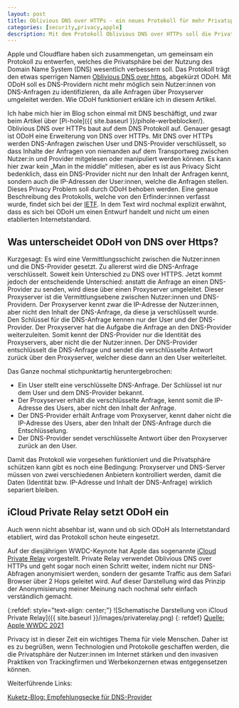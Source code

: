 ```yaml
---
layout: post
title: Oblivious DNS over HTTPs - ein neues Protokoll für mehr Privatsphäre
categories: [security,privacy,apple]
description: Mit dem Protokoll Oblivious DNS over HTTPs soll die Privatsphäre bei der Nutzung des Domain Name Systems (DNS) verbessert werden.
---
```


Apple und Cloudflare haben sich zusammengetan, um gemeinsam ein Protokoll zu entwerfen, welches die Privatsphäre bei der Nutzung des Domain Name System (DNS) wesentlich verbessern soll. Das Protokoll trägt den etwas sperrigen Namen [Oblivious DNS over https](https://techcrunch.com/2020/12/08/cloudflare-and-apple-design-a-new-privacy-friendly-internet-protocol/), abgekürzt ODoH. Mit ODoH soll es DNS-Providern nicht mehr möglich sein Nutzer:innen von DNS-Anfragen zu identifizieren, da alle Anfragen über Proxyserver umgeleitet werden. Wie ODoH funktioniert erkläre ich in diesem Artikel.

Ich habe mich hier im Blog schon einmal mit DNS beschäftigt, und zwar beim Artikel über [Pi-hole]({{ site.baseurl }}/pihole-werbeblocker/). Oblivious DNS over HTTPs baut auf dem DNS Protokoll auf. Genauer gesagt ist ODoH eine Erweiterung von DNS over HTTPs. Mit DNS over HTTPs werden DNS-Anfragen zwischen User und DNS-Provider verschlüsselt, so dass Inhalte der Anfragen von niemanden auf dem Transportweg zwischen Nutzer:in und Provider mitgelesen oder manipuliert werden können. Es kann hier zwar kein „Man in the middle“ mitlesen, aber es ist aus Privacy Sicht bedenklich, dass ein DNS-Provider nicht nur den Inhalt der Anfragen kennt, sondern auch die IP-Adressen der User:innen, welche die Anfragen stellen. Dieses Privacy Problem soll durch ODoH behoben werden. Eine genaue Beschreibung des Protokolls, welche von den Erfinder:innen verfasst wurde, findet sich bei der [IETF](https://www.ietf.org/staging/draft-pauly-oblivious-doh-02.html). In dem Text wird nochmal explizit erwähnt, dass es sich bei ODoH um einen Entwurf handelt und nicht um einen etablierten Internetstandard.

## Was unterscheidet ODoH von DNS over Https?

Kurzgesagt: Es wird eine Vermittlungsschicht zwischen die Nutzer:innen und die DNS-Provider gesetzt. Zu allererst wird die DNS-Anfrage verschlüsselt. Soweit kein Unterschied zu DNS over HTTPS. Jetzt kommt jedoch der entscheidende Unterschied: anstatt die Anfrage an einen DNS-Provider zu senden, wird diese über einen Proxyserver umgeleitet. Dieser Proxyserver ist die Vermittlungsebene zwischen Nutzer:innen und DNS-Providern. Der Proxyserver kennt zwar die IP-Adresse der Nutzer:innen, aber nicht den Inhalt der DNS-Anfrage, da diese ja verschlüsselt wurde. Den Schlüssel für die DNS-Anfrage kennen nur der User und der DNS-Provider. Der Proxyserver hat die Aufgabe die Anfrage an den DNS-Provider weiterzuleiten. Somit kennt der DNS-Provider nur die Identität des Proxyservers, aber nicht die der Nutzer:innen. Der DNS-Provider entschlüsselt die DNS-Anfrage und sendet die verschlüsselte Antwort zurück über den Proxyserver, welcher diese dann an den User weiterleitet.

Das Ganze nochmal stichpunktartig heruntergebrochen:

* Ein User stellt eine verschlüsselte DNS-Anfrage. Der Schlüssel ist nur dem User und dem DNS-Provider bekannt.
* Der Proxyserver erhält die verschlüsselte Anfrage, kennt somit die IP-Adresse des Users, aber nicht den Inhalt der Anfrage.
* Der DNS-Provider erhält Anfrage vom Proxyserver, kennt daher nicht die IP-Adresse des Users, aber den Inhalt der DNS-Anfrage durch die Entschlüsselung.
* Der DNS-Provider sendet verschlüsselte Antwort über den Proxyserver zurück an den User.

Damit das Protokoll wie vorgesehen funktioniert und die Privatsphäre schützen kann gibt es noch eine Bedingung: Proxyserver und DNS-Server müssen von zwei verschiedenen Anbietern kontrolliert werden, damit die Daten (Identität bzw. IP-Adresse und Inhalt der DNS-Anfrage) wirklich separiert bleiben. 

## iCloud Private Relay setzt ODoH ein

Auch wenn nicht absehbar ist, wann und ob sich ODoH als Internetstandard etabliert, wird das Protokoll schon heute eingesetzt.

Auf der diesjährigen WWDC-Keynote hat Apple das sogenannte [iCloud Private Relay](https://www.theverge.com/2021/6/10/22526881/apple-icloud-plus-privacy-subscription-services-revenue-wwdc-2021) vorgestellt. Private Relay verwendet Oblivious DNS over HTTPs und geht sogar noch einen Schritt weiter, indem nicht nur DNS-Abfragen anonymisiert werden, sondern der gesamte Traffic aus dem Safari Browser über 2 Hops geleitet wird. Auf dieser Darstellung wird das Prinzip der Anonymisierung meiner Meinung nach nochmal sehr einfach verständlich gemacht.


{:refdef: style="text-align: center;"}
![Schematische Darstellung von iCloud Private Relay]({{ site.baseurl }}/images/privaterelay.png)
{: refdef}
[Quelle: Apple WWDC 2021](https://developer.apple.com/videos/play/wwdc2021/10096/)

Privacy ist in dieser Zeit ein wichtiges Thema für viele Menschen. Daher ist es zu begrüßen, wenn Technologien und Protokolle geschaffen werden, die die Privatsphäre der Nutzer:innen im Internet stärken und den invasiven Praktiken von Trackingfirmen und Werbekonzernen etwas entgegensetzen können.


Weiterführende Links:

[Kuketz-Blog: Empfehlungsecke für DNS-Provider](https://www.kuketz-blog.de/empfehlungsecke/#dns)

